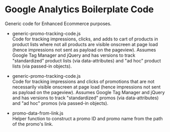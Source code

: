 # Google Analytics Boilerplate Code

Generic code for Enhanced Ecommerce purposes.

* generic-promo-tracking-code.js <br />
Code for tracking impressions, clicks, and adds to cart of products in product lists where not all products are visible onscreen at page load (hence impressions not sent as payload on the pageview). Assumes Google Tag Manager and jQuery and has versions to track "standardized" product lists (via data-attributes) and "ad hoc" product lists (via passed-in objects).

* generic-promo-tracking-code.js <br />
Code for tracking impressions and clicks of promotions that are not necessarily visible onscreen at page load (hence impressions not sent as payload on the pageview). Assumes Google Tag Manager and jQuery and has versions to track "standardized" promos (via data-attributes) and "ad hoc" promos (via passed-in objects).

* promo-data-from-link.js <br />
Helper function to construct a promo ID and promo name from the path of the promo's link.
